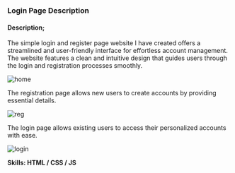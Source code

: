 ### Login Page Description
#### Description;

The simple login and register page website I have created offers a streamlined and user-friendly interface for effortless account management. The website features a clean and intuitive design that guides users through the login and registration processes smoothly.

![home](https://github.com/Muanester/simple_LoginPage/assets/117966580/25041b25-07da-49d6-866d-ac01c94e573a)

The registration page allows new users to create accounts by providing essential details.

![reg](https://github.com/Muanester/simple_LoginPage/assets/117966580/1acead77-b7a2-42e4-ab5b-c3374e597a4e)

The login page allows existing users to access their personalized accounts with ease.

![login](https://github.com/Muanester/simple_LoginPage/assets/117966580/7d31d9a9-38a9-43a9-a7a9-da53acc6bfe6)

**Skills: HTML / CSS / JS**
